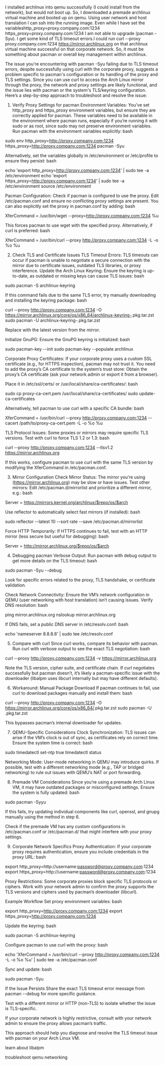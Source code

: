 I installed archlinux into qemu successfully (I could install from the network), but would not boot up. So, I downloaded a premade archlinux virtual machine and booted up on qemu. Using user network and host translation I can ssh into the running image. Even while I have set the variableshttp_proxy=proxy.company.com:1234
https_proxy=proxy.company.com:1234
I am not able to upgrade (pacman -Syu). I get some kind of TLS timeout errors.I could run curl --proxy proxy.company.com:1234  https://mirror.archlinux.org on that archlinux virtual machine successful on that corporate network. So, it must be something about pacman or overall key management within archlinux.

The issue you're encountering with pacman -Syu failing due to TLS timeout errors, despite successfully using curl with the corporate proxy, suggests a problem specific to pacman's configuration or its handling of the proxy and TLS settings. Since you can use curl to access the Arch Linux mirror through the proxy, the network and proxy settings are likely functional, and the issue lies with pacman or the system's TLS/keyring configuration. Here’s a step-by-step approach to troubleshoot and resolve the issue:
1. Verify Proxy Settings for pacman
Environment Variables: You’ve set http_proxy and https_proxy environment variables, but ensure they are correctly applied for pacman. These variables need to be available in the environment where pacman runs, especially if you’re running it with sudo or as root, since sudo may not preserve environment variables.
Run pacman with the environment variables explicitly:
bash

sudo env http_proxy=http://proxy.company.com:1234 https_proxy=http://proxy.company.com:1234 pacman -Syu

Alternatively, set the variables globally in /etc/environment or /etc/profile to ensure they persist:
bash

echo 'export http_proxy=http://proxy.company.com:1234' | sudo tee -a /etc/environment
echo 'export https_proxy=http://proxy.company.com:1234' | sudo tee -a /etc/environment
source /etc/environment

Pacman Configuration: Check if pacman is configured to use the proxy. Edit /etc/pacman.conf and ensure no conflicting proxy settings are present. You can also explicitly set the proxy in pacman.conf by adding:
bash

XferCommand = /usr/bin/wget --proxy=http://proxy.company.com:1234 %u

This forces pacman to use wget with the specified proxy. Alternatively, if curl is preferred:
bash

XferCommand = /usr/bin/curl --proxy http://proxy.company.com:1234 -L -o %o %u

2. Check TLS and Certificate Issues
TLS Timeout Errors: TLS timeouts can occur if pacman is unable to negotiate a secure connection with the mirror due to certificate issues, outdated TLS libraries, or proxy interference.
Update the Arch Linux Keyring: Ensure the keyring is up-to-date, as outdated or missing keys can cause TLS issues:
bash

sudo pacman -S archlinux-keyring

If this command fails due to the same TLS error, try manually downloading and installing the keyring package:
bash

curl --proxy http://proxy.company.com:1234 -O https://mirror.archlinux.org/core/os/x86_64/archlinux-keyring-<version>.pkg.tar.zst
sudo pacman -U archlinux-keyring-<version>.pkg.tar.zst

Replace <version> with the latest version from the mirror.

Initialize GnuPG: Ensure the GnuPG keyring is initialized:
bash

sudo pacman-key --init
sudo pacman-key --populate archlinux

Corporate Proxy Certificates: If your corporate proxy uses a custom SSL certificate (e.g., for HTTPS inspection), pacman may not trust it. You need to add the proxy’s CA certificate to the system’s trust store:
Obtain the proxy’s CA certificate (ask your network admin or export it from a browser).

Place it in /etc/ssl/certs/ or /usr/local/share/ca-certificates/:
bash

sudo cp proxy-ca-cert.pem /usr/local/share/ca-certificates/
sudo update-ca-certificates

Alternatively, tell pacman to use curl with a specific CA bundle:
bash

XferCommand = /usr/bin/curl --proxy http://proxy.company.com:1234 --cacert /path/to/proxy-ca-cert.pem -L -o %o %u

TLS Protocol Issues: Some proxies or mirrors may require specific TLS versions. Test with curl to force TLS 1.2 or 1.3:
bash

curl --proxy http://proxy.company.com:1234 --tlsv1.2 https://mirror.archlinux.org

If this works, configure pacman to use curl with the same TLS version by modifying the XferCommand in /etc/pacman.conf.

3. Mirror Configuration
Check Mirror Status: The mirror you’re using (https://mirror.archlinux.org) may be slow or have issues. Test other mirrors:
Edit /etc/pacman.d/mirrorlist and prioritize a different mirror, e.g.:
bash

Server = https://mirrors.kernel.org/archlinux/$repo/os/$arch

Use reflector to automatically select fast mirrors (if installed):
bash

sudo reflector --latest 10 --sort rate --save /etc/pacman.d/mirrorlist

Force HTTP Temporarily: If HTTPS continues to fail, test with an HTTP mirror (less secure but useful for debugging):
bash

Server = http://mirror.archlinux.org/$repo/os/$arch

4. Debugging pacman
Verbose Output: Run pacman with debug output to get more details on the TLS timeout:
bash

sudo pacman -Syu --debug

Look for specific errors related to the proxy, TLS handshake, or certificate validation.

Check Network Connectivity: Ensure the VM’s network configuration in QEMU (user networking with host translation) isn’t causing issues. Verify DNS resolution:
bash

ping mirror.archlinux.org
nslookup mirror.archlinux.org

If DNS fails, set a public DNS server in /etc/resolv.conf:
bash

echo 'nameserver 8.8.8.8' | sudo tee /etc/resolv.conf

5. Compare with curl
Since curl works, compare its behavior with pacman. Run curl with verbose output to see the exact TLS negotiation:
bash

curl --proxy http://proxy.company.com:1234 -v https://mirror.archlinux.org

Note the TLS version, cipher suite, and certificate chain. If curl negotiates successfully but pacman doesn’t, it’s likely a pacman-specific issue with the downloader (libalpm uses libcurl internally but may have different defaults).

6. Workaround: Manual Package Download
If pacman continues to fail, use curl to download packages manually and install them:
bash

curl --proxy http://proxy.company.com:1234 -O https://mirror.archlinux.org/core/os/x86_64/<package>.pkg.tar.zst
sudo pacman -U <package>.pkg.tar.zst

This bypasses pacman’s internal downloader for updates.

7. QEMU-Specific Considerations
Clock Synchronization: TLS issues can arise if the VM’s clock is out of sync, as certificates rely on correct time. Ensure the system time is correct:
bash

sudo timedatectl set-ntp true
timedatectl status

Networking Mode: User-mode networking in QEMU may introduce quirks. If possible, test with a different networking mode (e.g., TAP or bridged networking) to rule out issues with QEMU’s NAT or port forwarding.

8. Premade VM Considerations
Since you’re using a premade Arch Linux VM, it may have outdated packages or misconfigured settings. Ensure the system is fully updated:
bash

sudo pacman -Syyu

If this fails, try updating individual components like curl, openssl, and gnupg manually using the method in step 6.

Check if the premade VM has any custom configurations in /etc/pacman.conf or /etc/pacman.d/ that might interfere with your proxy settings.

9. Corporate Network Specifics
Proxy Authentication: If your corporate proxy requires authentication, ensure you include credentials in the proxy URL:
bash

export http_proxy=http://username:password@proxy.company.com:1234
export https_proxy=http://username:password@proxy.company.com:1234

Proxy Restrictions: Some corporate proxies block specific TLS protocols or ciphers. Work with your network admin to confirm the proxy supports the TLS versions and ciphers used by pacman’s downloader (libcurl).

Example Workflow
Set proxy environment variables:
bash

export http_proxy=http://proxy.company.com:1234
export https_proxy=http://proxy.company.com:1234

Update the keyring:
bash

sudo pacman -S archlinux-keyring

Configure pacman to use curl with the proxy:
bash

echo 'XferCommand = /usr/bin/curl --proxy http://proxy.company.com:1234 -L -o %o %u' | sudo tee -a /etc/pacman.conf

Sync and update:
bash

sudo pacman -Syu

If the Issue Persists
Share the exact TLS timeout error message from pacman --debug for more specific guidance.

Test with a different mirror or HTTP (non-TLS) to isolate whether the issue is TLS-specific.

If your corporate network is highly restrictive, consult with your network admin to ensure the proxy allows pacman’s traffic.

This approach should help you diagnose and resolve the TLS timeout issue with pacman on your Arch Linux VM.

learn about libalpm

troubleshoot qemu networking

